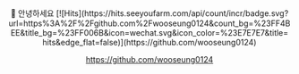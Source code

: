 <div align="center">
👋 안녕하세요 
[![Hits](https://hits.seeyoufarm.com/api/count/incr/badge.svg?url=https%3A%2F%2Fgithub.com%2Fwooseung0124&count_bg=%23FF4BEE&title_bg=%23FF006B&icon=wechat.svg&icon_color=%23E7E7E7&title=hits&edge_flat=false)](https://github.com/wooseung0124)

https://github.com/wooseung0124
</div>
